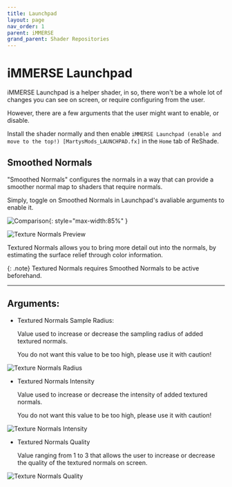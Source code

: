 ```yaml
---
title: Launchpad
layout: page
nav_order: 1
parent: iMMERSE
grand_parent: Shader Repositories
---
```


# iMMERSE Launchpad

iMMERSE Launchpad is a helper shader, in so, there won't be a whole lot of changes you can see on screen, or require configuring from the user.

However, there are a few arguments that the user might want to enable, or disable.

Install the shader normally and then enable `iMMERSE Launchpad (enable and move to the top!) [MartysMods_LAUNCHPAD.fx]` in the `Home` tab of ReShade.

## Smoothed Normals

"Smoothed Normals" configures the normals in a way that can provide a smoother normal map to shaders that require normals.

Simply, toggle on Smoothed Normals in Launchpad's avaliable arguments to enable it.

![Comparison](../images/launchpad_smoothed_normals.webp){: style="max-width:85%" }

![Texture Normals Preview](../images/texture_normals_preview.webp)

Textured Normals allows you to bring more detail out into the normals, by estimating the surface relief through color information.

{: .note}
Textured Normals requires Smoothed Normals to be active beforehand.

---

## Arguments:

* Textured Normals Sample Radius:

    Value used to increase or decrease the sampling radius of added textured normals.

    You do not want this value to be too high, please use it with caution!
	
![Texture Normals Radius](../images/texture_normals_radius.webp)

* Textured Normals Intensity

    Value used to increase or decrease the intensity of added textured normals.

    You do not want this value to be too high, please use it with caution!

![Texture Normals Intensity](../images/texture_normals_intensity.webp)

* Textured Normals Quality

    Value ranging from 1 to 3 that allows the user to increase or decrease the quality of the textured normals on screen.
	
![Texture Normals Quality](../images/texture_normals_quality.webp)	